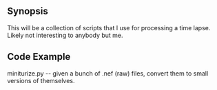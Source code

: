 ## Synopsis

This will be a collection of scripts that I use for processing a time lapse.  Likely not interesting to anybody but me.

## Code Example


miniturize.py -- given a bunch of .nef (raw) files, convert them to small versions of themselves.


